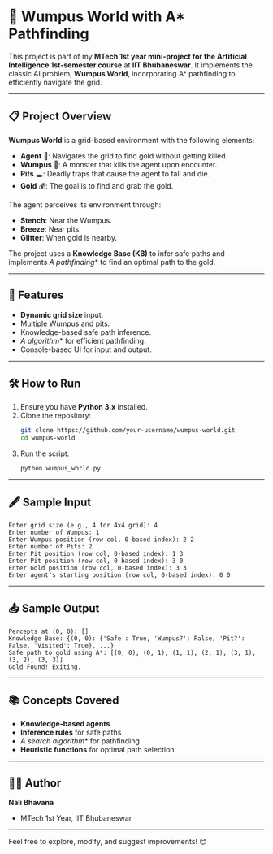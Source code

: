 # 🏹 Wumpus World with A* Pathfinding

This project is part of my **MTech 1st year mini-project for the Artificial Intelligence 1st-semester course** at **IIT Bhubaneswar**. It implements the classic AI problem, **Wumpus World**, incorporating A* pathfinding to efficiently navigate the grid.

---

## 📋 Project Overview

**Wumpus World** is a grid-based environment with the following elements:
- **Agent** 🧍: Navigates the grid to find gold without getting killed.
- **Wumpus** 👹: A monster that kills the agent upon encounter.
- **Pits** 🕳️: Deadly traps that cause the agent to fall and die.
- **Gold** 💰: The goal is to find and grab the gold.

The agent perceives its environment through:
- **Stench**: Near the Wumpus.
- **Breeze**: Near pits.
- **Glitter**: When gold is nearby.

The project uses a **Knowledge Base (KB)** to infer safe paths and implements **A* pathfinding** to find an optimal path to the gold.

---

## 🚀 Features
- **Dynamic grid size** input.
- Multiple Wumpus and pits.
- Knowledge-based safe path inference.
- **A* algorithm** for efficient pathfinding.
- Console-based UI for input and output.

---

## 🛠️ How to Run
1. Ensure you have **Python 3.x** installed.
2. Clone the repository:
   ```bash
   git clone https://github.com/your-username/wumpus-world.git
   cd wumpus-world
   ```
3. Run the script:
   ```bash
   python wumpus_world.py
   ```

---

## 🖋️ Sample Input
```
Enter grid size (e.g., 4 for 4x4 grid): 4
Enter number of Wumpus: 1
Enter Wumpus position (row col, 0-based index): 2 2
Enter number of Pits: 2
Enter Pit position (row col, 0-based index): 1 3
Enter Pit position (row col, 0-based index): 3 0
Enter Gold position (row col, 0-based index): 3 3
Enter agent's starting position (row col, 0-based index): 0 0
```

---

## 📤 Sample Output
```
Percepts at (0, 0): []
Knowledge Base: {(0, 0): {'Safe': True, 'Wumpus?': False, 'Pit?': False, 'Visited': True}, ...}
Safe path to gold using A*: [(0, 0), (0, 1), (1, 1), (2, 1), (3, 1), (3, 2), (3, 3)]
Gold Found! Exiting.
```

---

## 📚 Concepts Covered
- **Knowledge-based agents**
- **Inference rules** for safe paths
- **A* search algorithm** for pathfinding
- **Heuristic functions** for optimal path selection

---

## 👩‍💻 Author
**Nali Bhavana**  
- MTech 1st Year, IIT Bhubaneswar  

---

Feel free to explore, modify, and suggest improvements! 😊

